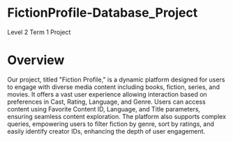 # FictionProfile-Database_Project
Level 2 Term 1 Project

# Overview
Our project, titled "Fiction Profile," is a dynamic platform designed for users to engage with diverse media content including books, fiction, series, and movies. It offers a vast user experience allowing interaction based on preferences in Cast, Rating, Language, and Genre. Users can access content using Favorite Content ID, Language, and Title parameters, ensuring seamless content exploration.
The platform also supports complex queries, empowering users to filter fiction by genre, sort by ratings, and easily identify creator IDs, enhancing the depth of user engagement.

